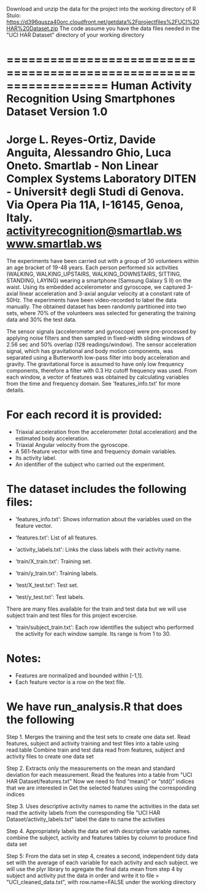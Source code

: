 Download and unzip the data for the project into the working directory of R Stuio: https://d396qusza40orc.cloudfront.net/getdata%2Fprojectfiles%2FUCI%20HAR%20Dataset.zip The code assume you have the data files needed in the "UCI HAR Dataset" directory of your working directory


==================================================================
Human Activity Recognition Using Smartphones Dataset
Version 1.0
==================================================================
Jorge L. Reyes-Ortiz, Davide Anguita, Alessandro Ghio, Luca Oneto.
Smartlab - Non Linear Complex Systems Laboratory
DITEN - Universit‡ degli Studi di Genova.
Via Opera Pia 11A, I-16145, Genoa, Italy.
activityrecognition@smartlab.ws
www.smartlab.ws
==================================================================

The experiments have been carried out with a group of 30 volunteers within an age bracket of 19-48 years. Each person performed six activities (WALKING, WALKING_UPSTAIRS, WALKING_DOWNSTAIRS, SITTING, STANDING, LAYING) wearing a smartphone (Samsung Galaxy S II) on the waist. Using its embedded accelerometer and gyroscope, we captured 3-axial linear acceleration and 3-axial angular velocity at a constant rate of 50Hz. The experiments have been video-recorded to label the data manually. The obtained dataset has been randomly partitioned into two sets, where 70% of the volunteers was selected for generating the training data and 30% the test data.

The sensor signals (accelerometer and gyroscope) were pre-processed by applying noise filters and then sampled in fixed-width sliding windows of 2.56 sec and 50% overlap (128 readings/window). The sensor acceleration signal, which has gravitational and body motion components, was separated using a Butterworth low-pass filter into body acceleration and gravity. The gravitational force is assumed to have only low frequency components, therefore a filter with 0.3 Hz cutoff frequency was used. From each window, a vector of features was obtained by calculating variables from the time and frequency domain. See 'features_info.txt' for more details.

For each record it is provided:
======================================

- Triaxial acceleration from the accelerometer (total acceleration) and the estimated body acceleration.
- Triaxial Angular velocity from the gyroscope.
- A 561-feature vector with time and frequency domain variables.
- Its activity label.
- An identifier of the subject who carried out the experiment.

The dataset includes the following files:
=========================================

- 'features_info.txt': Shows information about the variables used on the feature vector.

- 'features.txt': List of all features.

- 'activity_labels.txt': Links the class labels with their activity name.

- 'train/X_train.txt': Training set.

- 'train/y_train.txt': Training labels.

- 'test/X_test.txt': Test set.

- 'test/y_test.txt': Test labels.

There are many files available for the train and test data but we will use subject train and test files for this project excercise.

- 'train/subject_train.txt': Each row identifies the subject who performed the activity for each window sample. Its range is from 1 to 30.

Notes:
======
- Features are normalized and bounded within [-1,1].
- Each feature vector is a row on the text file.


We have run_analysis.R that does the following
=========================================
Step 1. Merges the training and the test sets to create one data set. Read features, subject and activity training and test files into a table using read.table Combine train and test data read from features, subject and activity files to create one data set

Step 2. Extracts only the measurements on the mean and standard deviation for each measurement. Read the features into a table from "UCI HAR Dataset/features.txt" Now we need to find “mean()” or “std()” indices that we are interested in Get the selected features using the corresponding indices

Step 3. Uses descriptive activity names to name the activities in the data set read the activity labels from the corresponding file "UCI HAR Dataset/activity_labels.txt" label the date to name the activities

Step 4. Appropriately labels the data set with descriptive variable names. combine the subject, activity and features tables by column to produce find data set

Step 5: From the data set in step 4, creates a second, independent tidy data set with the average of each variable for each activity and each subject. we will use the plyr library to agregate the final data mean from step 4 by subject and activity put the data in order and write it to file = "UCI_cleaned_data.txt", with row.name=FALSE under the working directory
